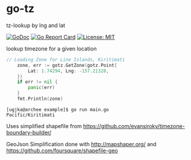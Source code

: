 # go-tz
tz-lookup by lng and lat

[![GoDoc](https://godoc.org/github.com/ugjka/go-tz?status.svg)](https://godoc.org/github.com/ugjka/go-tz)
[![Go Report Card](https://goreportcard.com/badge/github.com/ugjka/go-tz)](https://goreportcard.com/report/github.com/ugjka/go-tz)
[![License: MIT](https://img.shields.io/badge/License-MIT-yellow.svg)](https://opensource.org/licenses/MIT)


lookup timezone for a given location

```go
// Loading Zone for Line Islands, Kiritimati
	zone, err := gotz.GetZone(gotz.Point{
		Lat: 1.74294, Lng: -157.21328,
	})
	if err != nil {
		panic(err)
	}
	fmt.Println(zone)
  ```
  
  ```
  [ugjka@archee example]$ go run main.go 
Pacific/Kiritimati
```

Uses simplified shapefile from https://github.com/evansiroky/timezone-boundary-builder/

GeoJson Simplification done with http://mapshaper.org/ and https://github.com/foursquare/shapefile-geo
